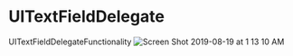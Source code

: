 # UITextFieldDelegate
UITextFieldDelegateFunctionality
![Screen Shot 2019-08-19 at 1 13 10 AM](https://user-images.githubusercontent.com/53354158/63231640-d29fb480-c21e-11e9-8bae-5aaeb42b2c46.png)
